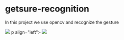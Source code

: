 # getsure-recognition
In this project we use opencv  and recognize the gesture

![](./Screenshot(59).png)
p align="left"> <img src="/.Screenshot(59).png" /> </p>

